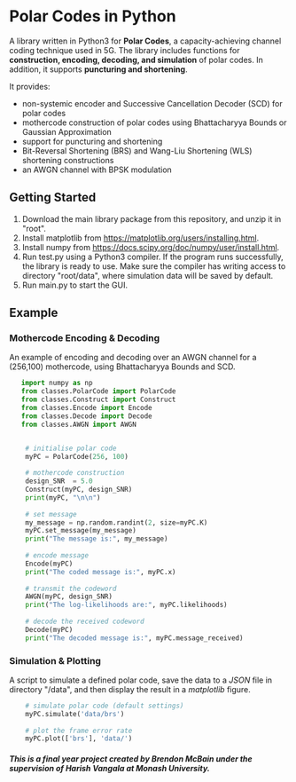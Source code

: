 # Polar Codes in Python

A library written in Python3 for **Polar Codes**, a capacity-achieving channel coding technique used in 5G. The library includes functions for **construction, encoding, decoding, and simulation** of polar codes. In addition, it supports **puncturing and shortening**.

It provides:
 - non-systemic encoder and Successive Cancellation Decoder (SCD) for polar codes
 - mothercode construction of polar codes using Bhattacharyya Bounds or Gaussian Approximation
 - support for puncturing and shortening
 - Bit-Reversal Shortening (BRS) and Wang-Liu Shortening (WLS) shortening constructions
 - an AWGN channel with BPSK modulation
 
## Getting Started

1. Download the main library package from this repository, and unzip it in "root".
2. Install matplotlib from https://matplotlib.org/users/installing.html.
3. Install numpy from https://docs.scipy.org/doc/numpy/user/install.html.
4. Run test.py using a Python3 compiler. If the program runs successfully, the library is ready to use. Make sure the compiler has writing access to directory "root/data", where simulation data will be saved by default.
5. Run main.py to start the GUI.

## Example
### Mothercode Encoding & Decoding
An example of encoding and decoding over an AWGN channel for a (256,100) mothercode, using Bhattacharyya Bounds and SCD.

```python
   import numpy as np
   from classes.PolarCode import PolarCode
   from classes.Construct import Construct
   from classes.Encode import Encode
   from classes.Decode import Decode
   from classes.AWGN import AWGN


    # initialise polar code
    myPC = PolarCode(256, 100)
    
    # mothercode construction
    design_SNR  = 5.0
    Construct(myPC, design_SNR)
    print(myPC, "\n\n")
    
    # set message
    my_message = np.random.randint(2, size=myPC.K)
    myPC.set_message(my_message)
    print("The message is:", my_message)
    
    # encode message
    Encode(myPC)
    print("The coded message is:", myPC.x)
    
    # transmit the codeword
    AWGN(myPC, design_SNR)
    print("The log-likelihoods are:", myPC.likelihoods)
    
    # decode the received codeword
    Decode(myPC)
    print("The decoded message is:", myPC.message_received)
```

### Simulation & Plotting
A script to simulate a defined polar code, save the data to a *JSON* file in directory "/data", and then display the result in a *matplotlib* figure.

```python
    # simulate polar code (default settings)
    myPC.simulate('data/brs')
    
    # plot the frame error rate
    myPC.plot(['brs'], 'data/')
```

##### This is a final year project created by Brendon McBain under the supervision of Harish Vangala at Monash University.

